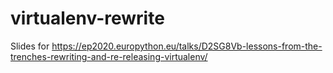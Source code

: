 # virtualenv-rewrite
Slides for https://ep2020.europython.eu/talks/D2SG8Vb-lessons-from-the-trenches-rewriting-and-re-releasing-virtualenv/
